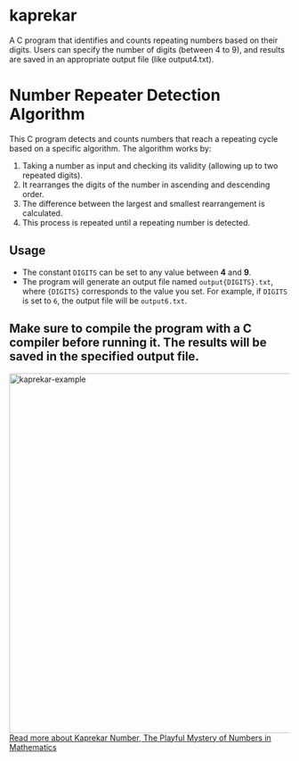 # kaprekar
A C program that identifies and counts repeating numbers based on their digits. Users can specify the number of digits (between 4 to 9), and results are saved in an appropriate output file (like output4.txt).

# Number Repeater Detection Algorithm

This C program detects and counts numbers that reach a repeating cycle based on a specific algorithm. The algorithm works by:

1. Taking a number as input and checking its validity (allowing up to two repeated digits).
2. It rearranges the digits of the number in ascending and descending order.
3. The difference between the largest and smallest rearrangement is calculated.
4. This process is repeated until a repeating number is detected.

## Usage

- The constant `DIGITS` can be set to any value between **4** and **9**. 
- The program will generate an output file named `output{DIGITS}.txt`, where `{DIGITS}` corresponds to the value you set. For example, if `DIGITS` is set to `6`, the output file will be `output6.txt`.

Make sure to compile the program with a C compiler before running it. The results will be saved in the specified output file.
-----------------------------------------------------

<img width="645" alt="kaprekar-example" src="https://github.com/user-attachments/assets/c1986f7e-d651-4ca5-ac7d-1af52e518ee0">
</br>
<a href="https://behzadfarhadi.ir/math/kaprekar/">Read more about Kaprekar Number, The Playful Mystery of Numbers in Mathematics</a>
